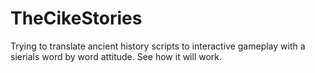 # TheCikeStories
Trying to translate ancient history scripts to interactive gameplay with a sierials word by word attitude. See how it will work.
